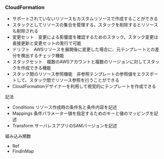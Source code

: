### CloudFormation

- サポートされていないリソースもカスタムリソースで作成することができる
- スタックとしてリソースの集合を管理する。スタックを削除するとリソースも削除される
- 変更セット　変更による影響度を確認するためのスタック。スタック変更は直接更新と変更セットの実行で可能
- ドリフト　AWSリソースを展開後に変更した場合に、元テンプレートとの差分を検出するチェック機能
- スタックセット　複数のAWSアカウントと複数のリージョンに対してスタックを作成できる機能
- スタック間のリソース参照機能　非参照テンプレートの参照値をエクスポートして、スタック間でリソース参照を行うことができる
- CloudFormationデザイナーを利用して視覚的にテンプレートを作成できる

記法

- Conditions リソース作成時の条件名と条件内容を記述
- Mappings 条件パラメーター値を指定するためのキーと値のマッピングを記述
- Transform サーバレスアプリのSAMバージョンを記述

組み込み関数

- Ref
- FindInMap
